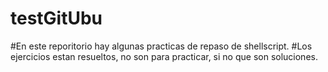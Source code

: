 # testGitUbu
#En este reporitorio hay algunas practicas de repaso de shellscript.
#Los ejercicios estan resueltos, no son para practicar, si no que son soluciones.
